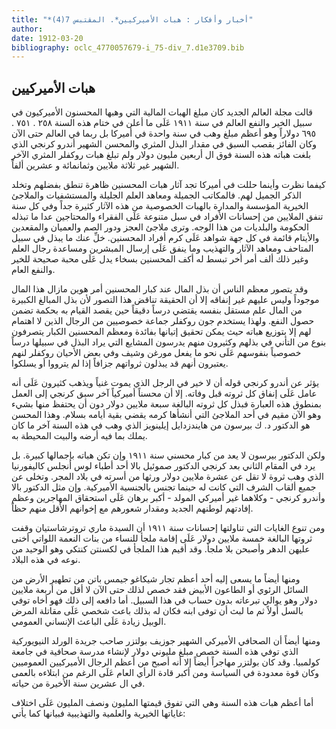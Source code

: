 ```yaml
---
title: "*أخبار وأفكار : هبات الأميركيين*. المقتبس 7(4)"
author: 
date: 1912-03-20
bibliography: oclc_4770057679-i_75-div_7.d1e3709.bib
---
```




##  هبات الأميركيين 


 قالت مجلة العالم الجديد كان مبلغ الهبات المالية التي وهبها المحسنون الأميركيون في سبيل الخير والنفع العالم في سنة  ١٩١١  عَلَى ما أعلن في ختام هذه السنة  ٢٥٨  .  ٧٥١  .  ٦٩٥  دولاراً وهو أعظم مبلغ وهب في سنة واحدة في أميركا بل ربما في العالم حتى الآن وكان الفائز بقصب السبق في مقدار البذل المثري والمحسن الشهير أندرو كرنجي الذي بلغت هباته هذه السنة فوق ال  أربعين  مليون دولار ولم تبلغ هبات روكفلر المثري الآخر الشهير غير  ثلاثة  ملايين وثمانمائة و  عشرين  ألفاً. 

 كيفما نظرت وأينما حللت في أميركا تجد آثار هبات المحسنين ظاهرة تنطق بفضلهم وتخلد الذكر الجميل لهم. فالمكاتب الجميلة ومعاهد العلم الجليلة والمستشفيات والملاجئ الخيرية المؤسسة والمدارة بالهبات الخصوصية من هذه الآثار كثيرة جداً وفي كل سنة تنفق الملايين من إحسانات الأفراد في سبل متنوعة عَلَى الفقراء والمحتاجين عدا ما تبذله الحكومة والبلديات من هذا الوجه. وترى ملاجئ العجز ودور الصم والعميان والمقعدين والأيتام قائمة في كل جهة شواهد عَلَى كرم أفراد المحسنين. خلِّ عنك ما يبذل في سبيل المتاحف ومعاهد الآثار والتهذيب وما ينفق عَلَى إرسال المبشرين ومساعدة رجال العلم وغير ذلك  ألف  أمر أخر تبسط له أكف المحسنين بسخاء يدل عَلَى محبة صحيحة للخير والنفع العام. 

 وقد يتصور معظم الناس أن بذل المال عند كبار المحسنين أمر هوين مازال هذا المال موجوداً وليس عليهم غير إنفاقه إلا أن الحقيقة تناقض هذا التصور لأن بذل المبالغ الكبيرة من المال علم مستقل بنفسه يقتضي درساً دقيقاً حين يقصد القيام به بحكمة تضمن حصول النفع. ولهذا يستخدم جون روكفلر جماعة خصوصيين من الرجال الذين لا اهتمام لهم إلا   بتوزيع هباته حيث يمكن تحقيق إتيانها بفائدة ومعظم المحسنين الكبار يتصرفون بنوع من التأني في بذلهم وكثيرون منهم يدرسون المشايع التي يراد البذل في سبيلها درساً خصوصياً بنفوسهم عَلَى نحو ما يفعل مورغن وشيف وفي بعض الأحيان روكفلر لنهم يعتبرون أنهم قد يبذلون ثرواتهم جزافاً إذا لم يترووا أو يسلكوا. 

 يؤثر عن أندرو كرنجي قوله أن لا خير في الرجل الذي يموت غنياً ويذهب كثيرون عَلَى أنه عامل عَلَى إنفاق كل ثروته قبل وفاته. إلا أن محسناً أميركياً آخر سبق كرنجي إلى العمل بمنطوق هذه العبارة فبذل كل ثروته البالغة  سبعة  ملايين دولار دون أن يحتفظ منها بشيء وهو الآن مقيم في  أحد  الملاجئ التي أنشأها كرمه يقضي بقية أيامه بسلام. وهذا المحسن هو الدكتور د. ك بيرسون من هايندزدايل إيلينويز الذي وهب في هذه السنة آخر ما كان يملك بما فيه أرضه والبيت المحيطة به. 

 ولكن الدكتور بيرسون لا يعد من كبار محسني سنة  ١٩١١  وإن تكن هباته بإجمالها كبيرة. بل يرد في المقام الثاني بعد كرنجي الدكتور صموئيل بالا  أحد  أطباء لوس أنجلس كاليفورنيا الذي وهب ثروة لا تقل عن  عشرة  ملايين دولار ورثها من أسرته في بلاد المجر. وتخلى عن جميع ألقاب الشرف التي كانت له حينما تجنس بالجنسية الأميركية. وإن مثل الدكتور بالا وأندرو كرنجي - وكلاهما غير أميركي المولد - أكبر برهان عَلَى استحقاق المهاجرين وعظم إفادتهم لوطنهم الجديد ومقدار شعورهم مع إخوانهم الأقل منهم حظاً. 

 ومن تنوع الغايات التي تناولتها إحسانات سنة  ١٩١١  أن السيدة ماري تروترشاستيان وقفت ثروتها البالغة  خمسة  ملايين دولار عَلَى إقامة ملجأ للنساء من بنات النعمة اللواتي أخنى عليهن الدهر وأصبحن بلا ملجأ. وقد أقيم هذا الملجأ في لكسنتن كنتكي وهو الوحيد من نوعه في هذه البلاد. 

 ومنها أيضاً ما يسعى إليه  أحد  أعظم تجار شيكاغو جيمس باتن من تطهير الأرض من السائل الرئوي أو الطاعون الأبيض فقد خصص لذلك حتى الآن لا أقل من  أربعة  ملايين دولار وهو يوالي تبرعاته بدون حساب في هذا السبيل. أما دافعه إلى ذلك فهو أخاه توفي بالسل أولاً ثم ما لبث أن توفى ابنه فكان له بذلك باعث شخصي عَلَى مقاتلة المرض   الوبيل زيادة عَلَى الباعث الإنساني العمومي. 

 ومنها أيضاً أن الصحافي الأميركي الشهير جوزيف بولتزر صاحب جريدة الورلد النيويوركية الذي توفي هذه السنة خصص مبلغ مليوني دولار لإنشاء مدرسة صحافية في جامعة كولمبيا. وقد كان بولتزر مهاجراً أيضاً إلا أنه أصبح من أعظم الرجال الأميركيين العموميين وكان قوة معدودة في السياسة ومن أكبر قادة الرأي العام عَلَى الرغم من ابتلاءه بالعمى في ال  عشرين  سنة الأخيرة من حياته. 

 أما أعظم هبات هذه السنة وهي التي تفوق قيمتها المليون ونصف المليون عَلَى اختلاف غاياتها الخيرية والعلمية والتهذيبية فبيانها كما يأتي: 
